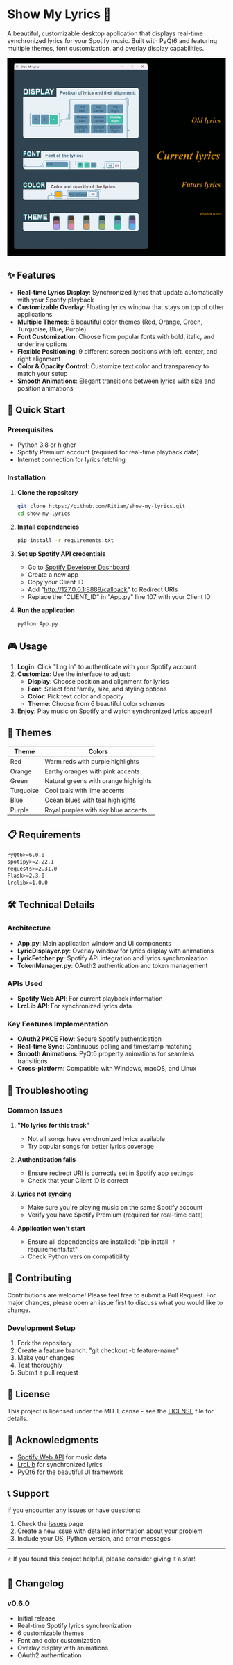 # Show My Lyrics 🎵

A beautiful, customizable desktop application that displays real-time synchronized lyrics for your Spotify music. Built with PyQt6 and featuring multiple themes, font customization, and overlay display capabilities.

![App Screenshot](images/Screenshot.png)

## ✨ Features

- **Real-time Lyrics Display**: Synchronized lyrics that update automatically with your Spotify playback
- **Customizable Overlay**: Floating lyrics window that stays on top of other applications
- **Multiple Themes**: 6 beautiful color themes (Red, Orange, Green, Turquoise, Blue, Purple)
- **Font Customization**: Choose from popular fonts with bold, italic, and underline options
- **Flexible Positioning**: 9 different screen positions with left, center, and right alignment
- **Color & Opacity Control**: Customize text color and transparency to match your setup
- **Smooth Animations**: Elegant transitions between lyrics with size and position animations

## 🚀 Quick Start

### Prerequisites

- Python 3.8 or higher
- Spotify Premium account (required for real-time playback data)
- Internet connection for lyrics fetching

### Installation

1. **Clone the repository**
   ```bash
   git clone https://github.com/Ritiam/show-my-lyrics.git
   cd show-my-lyrics
   ```

2. **Install dependencies**
   ```bash
   pip install -r requirements.txt
   ```

3. **Set up Spotify API credentials**
   - Go to [Spotify Developer Dashboard](https://developer.spotify.com/dashboard)
   - Create a new app
   - Copy your Client ID
   - Add "http://127.0.0.1:8888/callback" to Redirect URIs
   - Replace the "CLIENT_ID" in "App.py" line 107 with your Client ID

4. **Run the application**
   ```bash
   python App.py
   ```

## 🎮 Usage

1. **Login**: Click "Log in" to authenticate with your Spotify account
2. **Customize**: Use the interface to adjust:
   - **Display**: Choose position and alignment for lyrics
   - **Font**: Select font family, size, and styling options
   - **Color**: Pick text color and opacity
   - **Theme**: Choose from 6 beautiful color schemes
3. **Enjoy**: Play music on Spotify and watch synchronized lyrics appear!

## 🎨 Themes

| Theme | Colors |
|-------|--------|
| Red | Warm reds with purple highlights |
| Orange | Earthy oranges with pink accents |
| Green | Natural greens with orange highlights |
| Turquoise | Cool teals with lime accents |
| Blue | Ocean blues with teal highlights |
| Purple | Royal purples with sky blue accents |

## 📋 Requirements

```
PyQt6>=6.0.0
spotipy>=2.22.1
requests>=2.31.0
Flask>=2.3.0
lrclib>=1.0.0
```

## 🛠️ Technical Details

### Architecture

- **App.py**: Main application window and UI components
- **LyricDisplayer.py**: Overlay window for lyrics display with animations
- **LyricFetcher.py**: Spotify API integration and lyrics synchronization
- **TokenManager.py**: OAuth2 authentication and token management

### APIs Used

- **Spotify Web API**: For current playback information
- **LrcLib API**: For synchronized lyrics data

### Key Features Implementation

- **OAuth2 PKCE Flow**: Secure Spotify authentication
- **Real-time Sync**: Continuous polling and timestamp matching
- **Smooth Animations**: PyQt6 property animations for seamless transitions
- **Cross-platform**: Compatible with Windows, macOS, and Linux

## 🐛 Troubleshooting

### Common Issues

1. **"No lyrics for this track"**
   - Not all songs have synchronized lyrics available
   - Try popular songs for better lyrics coverage

2. **Authentication fails**
   - Ensure redirect URI is correctly set in Spotify app settings
   - Check that your Client ID is correct

3. **Lyrics not syncing**
   - Make sure you're playing music on the same Spotify account
   - Verify you have Spotify Premium (required for real-time data)

4. **Application won't start**
   - Ensure all dependencies are installed: "pip install -r requirements.txt"
   - Check Python version compatibility

## 🤝 Contributing

Contributions are welcome! Please feel free to submit a Pull Request. For major changes, please open an issue first to discuss what you would like to change.

### Development Setup

1. Fork the repository
2. Create a feature branch: "git checkout -b feature-name"
3. Make your changes
4. Test thoroughly
5. Submit a pull request

## 📄 License

This project is licensed under the MIT License - see the [LICENSE](LICENSE) file for details.

## 🙏 Acknowledgments

- [Spotify Web API](https://developer.spotify.com/documentation/web-api/) for music data
- [LrcLib](https://lrclib.net/) for synchronized lyrics
- [PyQt6](https://doc.qt.io/qtforpython/) for the beautiful UI framework

## 📞 Support

If you encounter any issues or have questions:

1. Check the [Issues](https://github.com/Ritiam/show-my-lyrics/issues) page
2. Create a new issue with detailed information about your problem
3. Include your OS, Python version, and error messages

---

⭐ If you found this project helpful, please consider giving it a star!

## 🔄 Changelog

### v0.6.0
- Initial release
- Real-time Spotify lyrics synchronization
- 6 customizable themes
- Font and color customization
- Overlay display with animations
- OAuth2 authentication